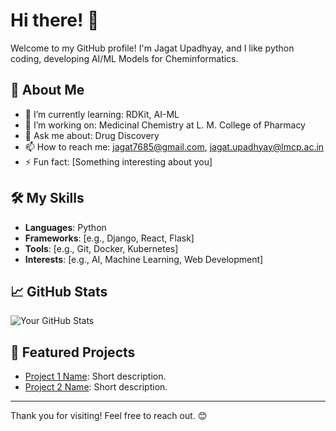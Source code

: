 # Hi there! 👋

Welcome to my GitHub profile! I'm Jagat Upadhyay, and I like python coding, developing AI/ML Models for Cheminformatics.

## 🚀 About Me
- 🌱 I’m currently learning: RDKit, AI-ML
- 💼 I’m working on: Medicinal Chemistry at L. M. College of Pharmacy 
- 💬 Ask me about: Drug Discovery
- 📫 How to reach me: jagat7685@gmail.com, jagat.upadhyay@lmcp.ac.in
- ⚡ Fun fact: [Something interesting about you]

## 🛠️ My Skills
- **Languages**: Python
- **Frameworks**: [e.g., Django, React, Flask]
- **Tools**: [e.g., Git, Docker, Kubernetes]
- **Interests**: [e.g., AI, Machine Learning, Web Development]

## 📈 GitHub Stats
![Your GitHub Stats](https://github-readme-stats.vercel.app/api?username=yourusername&show_icons=true&theme=radical)

## 🌟 Featured Projects
- [Project 1 Name](link): Short description.
- [Project 2 Name](link): Short description.

---

Thank you for visiting! Feel free to reach out. 😊
